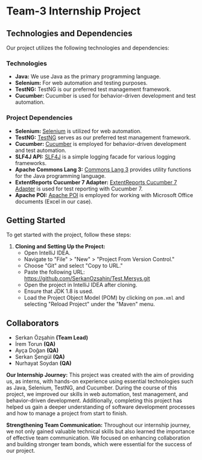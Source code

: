 # Team-3 Internship Project

## Technologies and Dependencies

Our project utilizes the following technologies and dependencies:

### Technologies

- **Java:** We use Java as the primary programming language.
- **Selenium:** For web automation and testing purposes.
- **TestNG:** TestNG is our preferred test management framework.
- **Cucumber:** Cucumber is used for behavior-driven development and test automation.

### Project Dependencies

- **Selenium:** [Selenium](https://www.selenium.dev/) is utilized for web automation.
- **TestNG:** [TestNG](https://testng.org/doc/) serves as our preferred test management framework.
- **Cucumber:** [Cucumber](https://cucumber.io/) is employed for behavior-driven development and test automation.
- **SLF4J API:** [SLF4J](http://www.slf4j.org/) is a simple logging facade for various logging frameworks.
- **Apache Commons Lang 3:** [Commons Lang 3](https://commons.apache.org/proper/commons-lang/) provides utility functions for the Java programming language.
- **ExtentReports Cucumber 7 Adapter:** [ExtentReports Cucumber 7 Adapter](https://github.com/grasshopper7/extentreports-cucumber7-adapter) is used for test reporting with Cucumber 7.
- **Apache POI:** [Apache POI](https://poi.apache.org/) is employed for working with Microsoft Office documents (Excel in our case).

## Getting Started

To get started with the project, follow these steps:

1. **Cloning and Setting Up the Project:**
   - Open IntelliJ IDEA.
   - Navigate to "File" > "New" > "Project From Version Control."
   - Choose "Git" and select "Copy to URL."
   - Paste the following URL: https://github.com/SerkanOzsahin/Test.Mersys.git
   - Open the project in IntelliJ IDEA after cloning.
   - Ensure that JDK 1.8 is used.
   - Load the Project Object Model (POM) by clicking on `pom.xml` and selecting "Reload Project" under the "Maven" menu.

## Collaborators

- Serkan Özşahin **(Team Lead)**
- İrem Torun **(QA)**
- Ayça Doğan **(QA)**
- Serkan Şengül **(QA)**
- Nurhayat Soydan **(QA)**

**Our Internship Journey:** This project was created with the aim of providing us, as interns, with hands-on experience using essential technologies such as Java, Selenium, TestNG, and Cucumber. During the course of this project, we improved our skills in web automation, test management, and behavior-driven development. Additionally, completing this project has helped us gain a deeper understanding of software development processes and how to manage a project from start to finish.

**Strengthening Team Communication:** Throughout our internship journey, we not only gained valuable technical skills but also learned the importance of effective team communication. We focused on enhancing collaboration and building stronger team bonds, which were essential for the success of our project.
